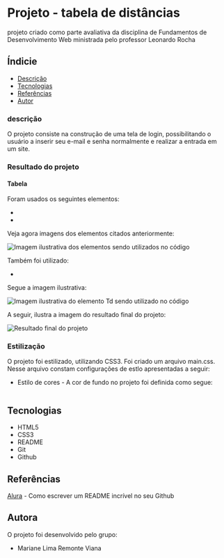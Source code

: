 # Projeto - tabela de distâncias

projeto criado como parte avaliativa da disciplina de Fundamentos de Desenvolvimento Web ministrada pelo professor Leonardo Rocha


## Índicie

* [Descrição](#descrição)
* [Tecnologias](#tecnologias)
* [Referências](#referências)
* [Autor](#autora)

### descrição

O projeto consiste na construção de uma tela de login, possibilitando o usuário a inserir seu e-mail e senha normalmente e realizar a entrada em um site.


### Resultado do projeto

#### Tabela

Foram usados os seguintes elementos:

* 
* 

Veja agora imagens dos elementos citados anteriormente:

![Imagem ilustrativa dos elementos sendo utilizados no código]()


Também foi utilizado:

* 

Segue a imagem ilustrativa:

![Imagem ilustrativa do elemento Td sendo utilizado no código]()

A seguir, ilustra a imagem do resultado final do projeto:

![Resultado final do projeto]()

### Estilização

O projeto foi estilizado, utilizando CSS3. Foi criado um arquivo main.css. Nesse arquivo constam configurações de estlo apresentadas a seguir:

* Estilo de cores - A cor de fundo no projeto foi definida como segue:

```

```



## Tecnologias

* HTML5
* CSS3
* README
* Git
* Github

## Referências

[Alura](https://www.alura.com.br/artigos/escrever-bom-readme) - Como escrever um README incrível no seu Github

## Autora

O projeto foi desenvolvido pelo grupo:

* Mariane Lima Remonte Viana